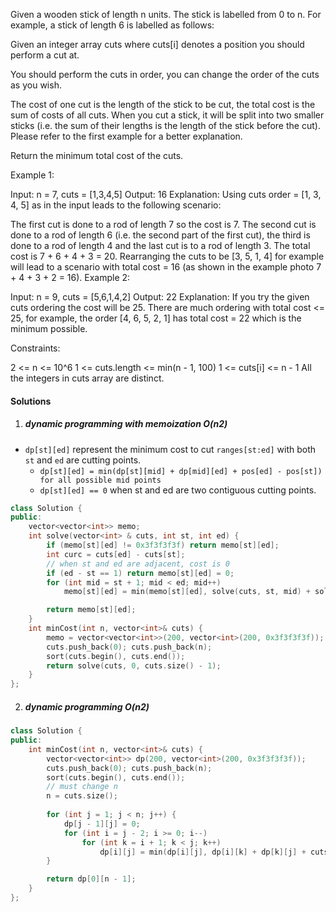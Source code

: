 
Given a wooden stick of length n units. The stick is labelled from 0 to n. For example, a stick of length 6 is labelled as follows:


Given an integer array cuts where cuts[i] denotes a position you should perform a cut at.

You should perform the cuts in order, you can change the order of the cuts as you wish.

The cost of one cut is the length of the stick to be cut, the total cost is the sum of costs of all cuts. When you cut a stick, it will be split into two smaller sticks (i.e. the sum of their lengths is the length of the stick before the cut). Please refer to the first example for a better explanation.

Return the minimum total cost of the cuts.

 

Example 1:


Input: n = 7, cuts = [1,3,4,5]
Output: 16
Explanation: Using cuts order = [1, 3, 4, 5] as in the input leads to the following scenario:

The first cut is done to a rod of length 7 so the cost is 7. The second cut is done to a rod of length 6 (i.e. the second part of the first cut), the third is done to a rod of length 4 and the last cut is to a rod of length 3. The total cost is 7 + 6 + 4 + 3 = 20.
Rearranging the cuts to be [3, 5, 1, 4] for example will lead to a scenario with total cost = 16 (as shown in the example photo 7 + 4 + 3 + 2 = 16).
Example 2:

Input: n = 9, cuts = [5,6,1,4,2]
Output: 22
Explanation: If you try the given cuts ordering the cost will be 25.
There are much ordering with total cost <= 25, for example, the order [4, 6, 5, 2, 1] has total cost = 22 which is the minimum possible.
 

Constraints:

2 <= n <= 10^6
1 <= cuts.length <= min(n - 1, 100)
1 <= cuts[i] <= n - 1
All the integers in cuts array are distinct.

#### Solutions

1. ##### dynamic programming with memoization O(n2)

- `dp[st][ed]` represent the minimum cost to cut `ranges[st:ed]` with both `st` and `ed` are cutting points.
    - `dp[st][ed] = min(dp[st][mid] + dp[mid][ed] + pos[ed] - pos[st]) for all possible mid points`
    - `dp[st][ed] == 0` when st and ed are two contiguous cutting points.

```c++
class Solution {
public:
    vector<vector<int>> memo;
    int solve(vector<int> & cuts, int st, int ed) {
        if (memo[st][ed] != 0x3f3f3f3f) return memo[st][ed];
        int curc = cuts[ed] - cuts[st];
        // when st and ed are adjacent, cost is 0
        if (ed - st == 1) return memo[st][ed] = 0;
        for (int mid = st + 1; mid < ed; mid++)
            memo[st][ed] = min(memo[st][ed], solve(cuts, st, mid) + solve(cuts, mid, ed) + curc);

        return memo[st][ed];
    }
    int minCost(int n, vector<int>& cuts) {
        memo = vector<vector<int>>(200, vector<int>(200, 0x3f3f3f3f));
        cuts.push_back(0); cuts.push_back(n);
        sort(cuts.begin(), cuts.end());
        return solve(cuts, 0, cuts.size() - 1);
    }
};
```

2. ##### dynamic programming O(n2)

```c++
class Solution {
public:
    int minCost(int n, vector<int>& cuts) {
        vector<vector<int>> dp(200, vector<int>(200, 0x3f3f3f3f));
        cuts.push_back(0); cuts.push_back(n);
        sort(cuts.begin(), cuts.end());
        // must change n
        n = cuts.size();
        
        for (int j = 1; j < n; j++) {
            dp[j - 1][j] = 0;
            for (int i = j - 2; i >= 0; i--)
                for (int k = i + 1; k < j; k++)
                    dp[i][j] = min(dp[i][j], dp[i][k] + dp[k][j] + cuts[j] - cuts[i]);
        }

        return dp[0][n - 1];
    }
};
```